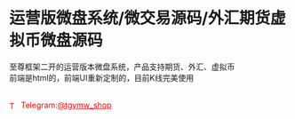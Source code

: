 # 运营版微盘系统/微交易源码/外汇期货虚拟币微盘源码

至尊框架二开的运营版本微盘系统，产品支持期货、外汇、虚拟币<br>前端是html的，前端UI重新定制的，目前K线完美使用<br><br>




<p style="color: red;"><img src="https://cdn-icons-png.flaticon.com/512/2111/2111646.png" alt="Telegram Icon" style="width: 16px; vertical-align: middle; margin-right: 5px;">Telegram:<a href="https://t.me/tgymw_shop" style="color: red;">@tgymw_shop</a></p>
